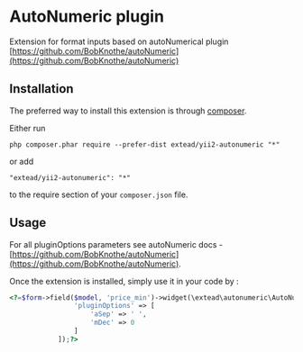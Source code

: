 AutoNumeric plugin
==================
Extension for format inputs based on autoNumerical plugin [https://github.com/BobKnothe/autoNumeric](https://github.com/BobKnothe/autoNumeric)

Installation
------------

The preferred way to install this extension is through [composer](http://getcomposer.org/download/).

Either run

```
php composer.phar require --prefer-dist extead/yii2-autonumeric "*"
```

or add

```
"extead/yii2-autonumeric": "*"
```

to the require section of your `composer.json` file.


Usage
-----

For all pluginOptions parameters see autoNumeric docs - [https://github.com/BobKnothe/autoNumeric](https://github.com/BobKnothe/autoNumeric).

Once the extension is installed, simply use it in your code by  :

```php
<?=$form->field($model, 'price_min')->widget(\extead\autonumeric\AutoNumeric::classname(), [
                'pluginOptions' => [
                    'aSep' => ' ',
                    'mDec' => 0
                ]
            ]);?>
```

